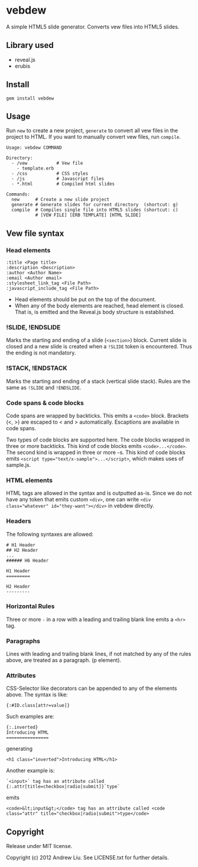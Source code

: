 # vebdew

A simple HTML5 slide generator.
Converts vew files into HTML5 slides.

## Library used
- reveal.js
- erubis

## Install
```
gem install vebdew
```

## Usage

Run `new` to create a new project, `generate` to convert all vew files in the project to HTML.  If you want to manually convert vew files, run `compile`.

```
Usage: vebdew COMMAND

Directory:
  - /vew           # Vew file
    - template.erb
  - /css           # CSS styles
  - /js            # Javascript files
  - *.html         # Compiled html slides

Commands:
  new      # Create a new slide project
  generate # Generate slides for current directory  (shortcut: g)
  compile  # Compiles single file into HTML5 slides (shortcut: c)
           # [VEW FILE] [ERB TEMPLATE] [HTML SLIDE]
```

## Vew file syntax

### Head elements

```
:title <Page title>
:description <Description>
:author <Author Name>
:email <Author email>
:stylesheet_link_tag <File Path>
:javascript_include_tag <File Path>
```

- Head elements should be put on the top of the document.
- When any of the body elements are reached, head element is closed. That is, </head> is emitted and the Reveal.js body structure is established.

### !SLIDE, !ENDSLIDE

Marks the starting and ending of a slide (`<section>`) block.
Current slide is closed and a new slide is created when a `!SLIDE` token is encountered. Thus the ending is not mandatory.

### !STACK, !ENDSTACK
Marks the starting and ending of a stack (vertical slide stack). Rules are the same as `!SLIDE` and `!ENDSLIDE`.

### Code spans & code blocks
Code spans are wrapped by backticks. This emits a `<code>` block. Brackets (<, >) are escaped to &lt; and &gt; automatically. Escaptions are available in code spans.

Two types of code blocks are supported here. The code blocks wrapped in three or more backticks. This kind of code blocks emits `<code>...</code>`. The second kind is wrapped in three or more `~`s. This kind of code blocks emits `<script type="text/x-sample">...</script>`, which makes uses of sample.js.


### HTML elements
HTML tags are allowed in the syntax and is outputted as-is. Since we do not have any token that emits custom `<div>`, one can write `<div class="whatever" id="they-want"></div>` in vebdew directly.

### Headers
The following syntaxes are allowed:

```
# H1 Header
## H2 Header
...
###### H6 Header

H1 Header
=========

H2 Header
---------
```

### Horizontal Rules
Three or more `-` in a row with a leading and trailing blank line emits a `<hr>` tag.

### Paragraphs
Lines with leading and trailing blank lines, if not matched by any of the rules above, are treated as a paragraph. (p element).

### Attributes
CSS-Selector like decorators can be appended to any of the elements above. The syntax is like:

```
{:#ID.class[attr=value]}
```

Such examples are:

```
{:.inverted}
Introducing HTML
================
```

generating

```
<h1 class="inverted">Introducing HTML</h1>
```

Another example is:

```
`<input>` tag has an attribute called {:.attr[title=checkbox|radio|submit]}`type`
```

emits

```
<code>&lt;input&gt;</code> tag has an attribute called <code class="attr" title="checkbox|radio|submit">type</code>
```

## Copyright

Release under MIT license.

Copyright (c) 2012 Andrew Liu. See LICENSE.txt for
further details.

